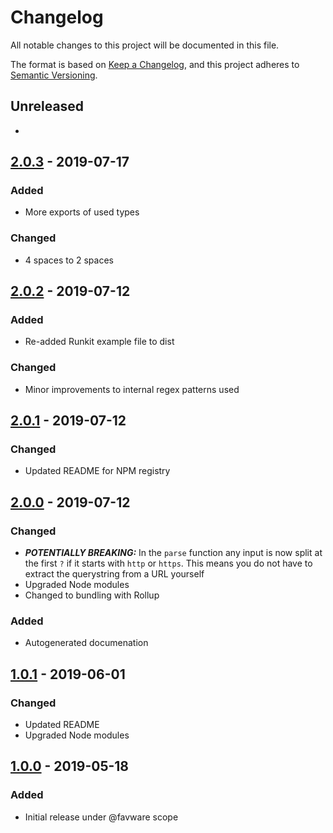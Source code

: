# Changelog
All notable changes to this project will be documented in this file.

The format is based on [Keep a Changelog](https://keepachangelog.com/en/1.0.0/),
and this project adheres to [Semantic Versioning](https://semver.org/spec/v2.0.0.html).

## Unreleased
-

## [2.0.3] - 2019-07-17
### Added
- More exports of used types

### Changed
- 4 spaces to 2 spaces

## [2.0.2] - 2019-07-12
### Added
- Re-added Runkit example file to dist

### Changed
- Minor improvements to internal regex patterns used

## [2.0.1] - 2019-07-12
### Changed
- Updated README for NPM registry

## [2.0.0] - 2019-07-12
### Changed
- ***POTENTIALLY BREAKING:*** In the `parse` function any input is now split at the first `?` if it starts with `http` or `https`. This means you do not have to extract the querystring from a URL yourself
- Upgraded Node modules
- Changed to bundling with Rollup

### Added
- Autogenerated documenation

## [1.0.1] - 2019-06-01
### Changed
- Updated README
- Upgraded Node modules

## [1.0.0] - 2019-05-18
### Added
- Initial release under @favware scope

[Unreleased]: https://github.com/olivierlacan/keep-a-changelog/compare/v2.0.3...HEAD
[2.0.3]: https://github.com/favware/querystring/compare/v2.0.2...v2.0.3
[2.0.2]: https://github.com/favware/querystring/compare/v2.0.1...v2.0.2
[2.0.1]: https://github.com/favware/querystring/compare/v2.0.0...v2.0.1
[2.0.0]: https://github.com/favware/querystring/compare/v1.0.1...v2.0.0
[1.0.1]: https://github.com/favware/querystring/compare/v1.0.0...v1.0.1
[1.0.0]: https://github.com/favware/querystring/releases/tag/v1.0.0